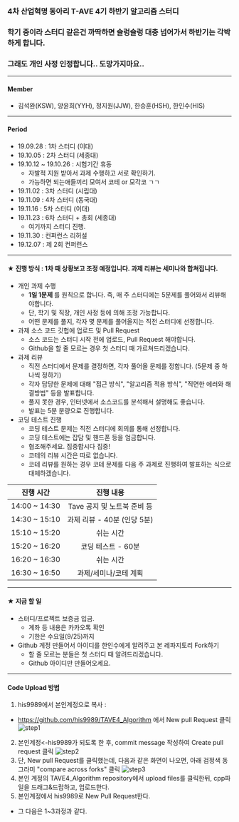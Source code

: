 ### 4차 산업혁명 동아리 T-AVE 4기 하반기 알고리즘 스터디 
### 학기 중이라 스터디 같은건 까딱하면 슬렁슬렁 대충 넘어가서 하반기는 각박하게 합니다.
### 그래도 개인 사정 인정합니다.. 도망가지마요..

---

#### Member
* 김석완(KSW), 양윤희(YYH), 정지원(JJW), 한승훈(HSH), 한인수(HIS)

---

#### Period
* 19.09.28 : 1차 스터디 (이대)
* 19.10.05 : 2차 스터디 (세종대)
* 19.10.12 ~ 19.10.26 : 시험기간 휴동
  + 자발적 지원 받아서 과제 수행하고 서로 확인하기. 
  + 가능하면 되는애들끼리 모여서 코테 or 모각코 ㄱㄱ
* 19.11.02 : 3차 스터디 (시립대)
* 19.11.09 : 4차 스터디 (동국대)
* 19.11.16 : 5차 스터디 (이대)
* 19.11.23 : 6차 스터디 + 총회 (세종대)
  + 여기까지 스터디 진행.
* 19.11.30 : 컨퍼런스 리허설
* 19.12.07 : 제 2회 컨퍼런스
  
---

#### ★ 진행 방식 : 1차 때 상황보고 조정 예정입니다. 과제 리뷰는 세미나와 합쳐집니다.
* 개인 과제 수행
  + <b> 1일 1문제 </b> 를 원칙으로 합니다. 즉, 매 주 스터디에는 5문제를 풀어와서 리뷰해야합니다.
  + 단, 학기 및 직장, 개인 사정 등에 의해 조정 가능합니다.
  + 어떤 문제를 풀지, 각자 몇 문제를 풀어올지는 직전 스터디에 선정합니다.
* 과제 소스 코드 깃헙에 업로드 및 Pull Request
  + 소스 코드는 스터디 시작 전에 업로드, Pull Request 해야합니다.
  + Github을 할 줄 모르는 경우 첫 스터디 때 가르쳐드리겠습니다.
* 과제 리뷰
  + 직전 스터디에서 문제를 결정하면, 각자 풀어올 문제를 정합니다. (5문제 중 하나씩 정하기)
  + 각자 담당한 문제에 대해 "접근 방식", "알고리즘 적용 방식", "직면한 에러와 해결방법" 등을 발표합니다.
  + 풀지 못한 경우, 인터넷에서 소스코드를 분석해서 설명해도 좋습니다.
  + 발표는 5분 분량으로 진행합니다.
* 코딩 테스트 진행
  + 코딩 테스트 문제는 직전 스터디에 회의를 통해 선정합니다.
  + 코딩 테스트에는 잡담 및 핸드폰 등을 엄금합니다.
  + 협조해주세요. 집중합시다 집중!
  + 코테의 리뷰 시간은 따로 없습니다. 
  + 코테 리뷰를 원하는 경우 코테 문제를 다음 주 과제로 진행하여 발표하는 식으로 대체하겠습니다.

|진행 시간|진행 내용|
|:---:|:---:|
|14:00 ~ 14:30|Tave 공지 및 노트북 준비 등|
|14:30 ~ 15:10|과제 리뷰 - 40분 (인당 5분)|
|15:10 ~ 15:20|쉬는 시간|
|15:20 ~ 16:20|코딩 테스트 - 60분|
|16:20 ~ 16:30|쉬는 시간|
|16:30 ~ 16:50|과제/세미나/코테 계획|
  
---

#### ★ 지금 할 일
* 스터디/프로젝트 보증금 입금.
  + 계좌 등 내용은 카카오톡 확인
  + 기한은 수요일(9/25)까지
* Github 계정 만들어서 아이디를 한인수에게 알려주고 본 레파지토리 Fork하기
  + 할 줄 모르는 분들은 첫 스터디 때 알려드리겠습니다.
  + Github 아이디만 만들어오세요.

---

#### Code Upload 방법
1) his9989에서 본인계정으로 복사 : 
  + https://github.com/his9989/TAVE4_Algorithm 에서 New pull Request 클릭
  ![step1](./imgFile/1.png)
2) 본인계정<-his9989가 되도록 한 후, commit message 작성하여 Create pull request 클릭
   ![step2](./imgFile/2.png)
3) 단, New pull Request를 클릭했는데, 다음과 같은 화면이 나오면, 아래 검정색 동그라미 "compare across forks" 클릭
   ![step3](./imgFile/3.png)
4) 본인 계정의 TAVE4_Algorithm repository에서 upload files를 클릭한뒤, cpp파일을 드래그&드랍하고, 업로드한다.
5) 본인계정에서 his9989로 New Pull Request한다.
  + 그 다음은 1~3과정과 같다.
